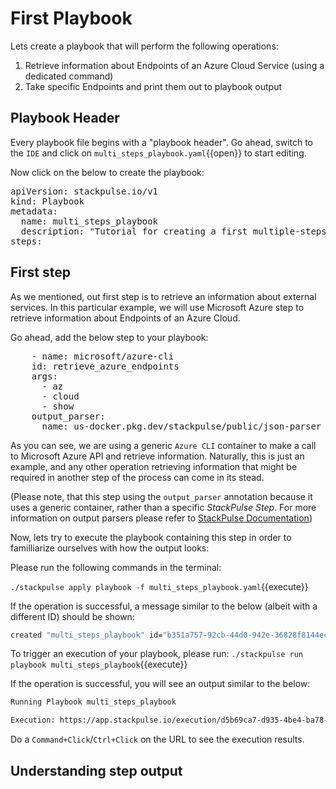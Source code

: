 # First Playbook



Lets create a playbook that will perform the following operations:

1. Retrieve information about Endpoints of an Azure Cloud Service (using a dedicated command)
2. Take specific Endpoints and print them out to playbook output



## Playbook Header



Every playbook file begins with a "playbook header". Go ahead, switch to the `IDE` and click on  `multi_steps_playbook.yaml`{{open}}  to start editing.

Now click on the below to create the playbook:

<pre class="file" data-filename="multi_steps_playbook.yaml" data-target="replace">apiVersion: stackpulse.io/v1
kind: Playbook
metadata:
  name: multi_steps_playbook
  description: "Tutorial for creating a first multiple-steps playbook"
steps:
</pre>



## First step

As we mentioned, out first step is to retrieve an information about external services. In this particular example, we will use Microsoft Azure step to retrieve information about Endpoints of an Azure Cloud.


Go ahead, add the below step to your playbook:

<pre class="file" data-filename="multi_steps_playbook.yaml" data-target="append">    - name: microsoft/azure-cli
    id: retrieve_azure_endpoints
    args:
      - az
      - cloud
      - show
    output_parser:
      name: us-docker.pkg.dev/stackpulse/public/json-parser
</pre>

As you can see, we are using a generic `Azure CLI` container to make a call to Microsoft Azure API and retrieve information. Naturally, this is just an example, and any other operation retrieving information that might be required in another step of the process can come in its stead.

(Please note, that this step using the `output_parser` annotation because it uses a generic container, rather than a specific _StackPulse Step_. For more information on output parsers please refer to [StackPulse Documentation](https://docs.stackpulse.io/playbooks/#processing-step-output))

Now, lets try to execute the playbook containing this step in order to familliarize ourselves with how the output looks:

Please run the following commands in the terminal:

`./stackpulse apply playbook -f multi_steps_playbook.yaml`{{execute}}

If the operation is successful, a message similar to the below (albeit with a different ID) should be shown:

```bash
created "multi_steps_playbook" id="b351a757-92cb-44d0-942e-36828f8144ec"
```


To trigger an execution of your playbook, please run:
`./stackpulse run playbook multi_steps_playbook`{{execute}}

If the operation is successful, you will see an output similar to the below:

```bash
Running Playbook multi_steps_playbook

Execution: https://app.stackpulse.io/execution/d5b69ca7-d935-4be4-ba78-d87c09d044fe
```

Do a `Command+Click`/`Ctrl+Click` on the URL to see the execution results.

## Understanding step output
